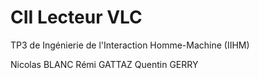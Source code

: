 CII Lecteur VLC
================

TP3 de Ingénierie de l'Interaction Homme-Machine (IIHM)

Nicolas BLANC
Rémi GATTAZ
Quentin GERRY

